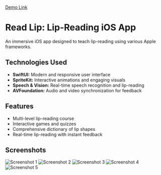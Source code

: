 
[Demo Link](https://drive.google.com/file/d/1OPlOf2av-m9EL_g7pbwWwQ9utzg6_TZd/view?usp=sharing)

# Read Lip: Lip-Reading iOS App

An immersive iOS app designed to teach lip-reading using various Apple frameworks.

## Technologies Used
- **SwiftUI:** Modern and responsive user interface
- **SpriteKit:** Interactive animations and engaging visuals
- **Speech & Vision:** Real-time speech recognition and lip-reading
- **AVFoundation:** Audio and video synchronization for feedback

## Features
- Multi-level lip-reading course
- Interactive games and quizzes
- Comprehensive dictionary of lip shapes
- Real-time lip-reading with instant feedback


## Screenshots
![Screenshot 1](Images/1.jpeg)
![Screenshot 2](Images/2.jpeg)
![Screenshot 3](Images/3.jpeg)
![Screenshot 4](Images/4.jpeg)
![Screenshot 5](Images/5.jpeg)
